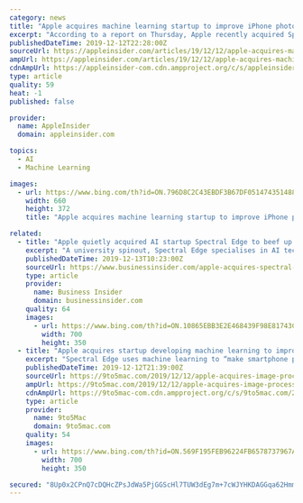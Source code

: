 ```yaml
---
category: news
title: "Apple acquires machine learning startup to improve iPhone photos"
excerpt: "According to a report on Thursday, Apple recently acquired Spectral Edge, a UK-based startup focused on improving smartphone photography through machine learning technology. Citing government documents made public today, Bloomberg reports Apple recently took control of the company and assigned lawyer Peter Denwood as a director. All other board ..."
publishedDateTime: 2019-12-12T22:28:00Z
sourceUrl: https://appleinsider.com/articles/19/12/12/apple-acquires-machine-learning-startup-to-improve-iphone-photos
ampUrl: https://appleinsider.com/articles/19/12/12/apple-acquires-machine-learning-startup-to-improve-iphone-photos/amp/
cdnAmpUrl: https://appleinsider-com.cdn.ampproject.org/c/s/appleinsider.com/articles/19/12/12/apple-acquires-machine-learning-startup-to-improve-iphone-photos/amp/
type: article
quality: 59
heat: -1
published: false

provider:
  name: AppleInsider
  domain: appleinsider.com

topics:
  - AI
  - Machine Learning

images:
  - url: https://www.bing.com/th?id=ON.796D8C2C43EBDF3B67DF051474351488
    width: 660
    height: 372
    title: "Apple acquires machine learning startup to improve iPhone photos"

related:
  - title: "Apple quietly acquired AI startup Spectral Edge to beef up the iPhone camera"
    excerpt: "A university spinout, Spectral Edge specialises in AI tech which sharpens up photographs taken on hazy days."
    publishedDateTime: 2019-12-13T10:23:00Z
    sourceUrl: https://www.businessinsider.com/apple-acquires-spectral-edge-to-improve-iphone-camera-2019-12
    type: article
    provider:
      name: Business Insider
      domain: businessinsider.com
    quality: 64
    images:
      - url: https://www.bing.com/th?id=ON.10865EBB3E2E468439F98E81743C0FD8
        width: 700
        height: 350
  - title: "Apple acquires startup developing machine learning to improve iPhone photography"
    excerpt: "Spectral Edge uses machine learning to “make smartphone pictures crisper, with more accurate colors.” This works primarily by taking an infrared image and blending it with a standard photo. “Spectral Edge combines patented Image Fusion tech with Deep Learning to reveal more of the color, detail and clarity in any image,” the company ..."
    publishedDateTime: 2019-12-12T21:39:00Z
    sourceUrl: https://9to5mac.com/2019/12/12/apple-acquires-image-processing-company/
    ampUrl: https://9to5mac.com/2019/12/12/apple-acquires-image-processing-company/amp/
    cdnAmpUrl: https://9to5mac-com.cdn.ampproject.org/c/s/9to5mac.com/2019/12/12/apple-acquires-image-processing-company/amp/
    type: article
    provider:
      name: 9to5Mac
      domain: 9to5mac.com
    quality: 54
    images:
      - url: https://www.bing.com/th?id=ON.569F195FEB96224FB6578737967A0656
        width: 700
        height: 350

secured: "8Up0x2CPnQ7cDQHcZPsJdWa5PjGGScHl7TUW3dEg7m+7cWJYHKDAGGqa62HmmBhAmwbfYgN2BC91vEqi5RtXDoNY3jNCHF4CgbYC6HmKKziJOyPkL0xHjYp/BIgAMVCFe0BVIWZzDukSXXmUUpPwWwsit2UvYHH5HQn/XbHMViYcuTqILf2yrUGaz+0qYPpVDfS4mnX24FrrwpiHLGSpKJid25h55CLrHQQQoO88qhyiPrmwKfnBHIKV4aBgpVHhUF6bxMYuf7i6vzFlTR9c1A==;5VQIBm4T5pTypaDiwj/vTw=="
---
```


